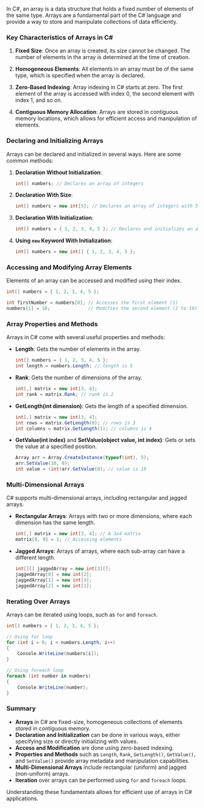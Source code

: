 In C#, an array is a data structure that holds a fixed number of elements of the same type. Arrays are a fundamental part of the C# language and provide a way to store and manipulate collections of data efficiently.

### Key Characteristics of Arrays in C#

1. **Fixed Size**: Once an array is created, its size cannot be changed. The number of elements in the array is determined at the time of creation.

2. **Homogeneous Elements**: All elements in an array must be of the same type, which is specified when the array is declared.

3. **Zero-Based Indexing**: Array indexing in C# starts at zero. The first element of the array is accessed with index 0, the second element with index 1, and so on.

4. **Contiguous Memory Allocation**: Arrays are stored in contiguous memory locations, which allows for efficient access and manipulation of elements.

### Declaring and Initializing Arrays

Arrays can be declared and initialized in several ways. Here are some common methods:

1. **Declaration Without Initialization**:

    ```csharp
    int[] numbers; // Declares an array of integers
    ```

2. **Declaration With Size**:

    ```csharp
    int[] numbers = new int[5]; // Declares an array of integers with 5 elements
    ```

3. **Declaration With Initialization**:

    ```csharp
    int[] numbers = { 1, 2, 3, 4, 5 }; // Declares and initializes an array with 5 elements
    ```

4. **Using `new` Keyword With Initialization**:

    ```csharp
    int[] numbers = new int[] { 1, 2, 3, 4, 5 };
    ```

### Accessing and Modifying Array Elements

Elements of an array can be accessed and modified using their index.

```csharp
int[] numbers = { 1, 2, 3, 4, 5 };

int firstNumber = numbers[0]; // Accesses the first element (1)
numbers[1] = 10;              // Modifies the second element (2 to 10)
```

### Array Properties and Methods

Arrays in C# come with several useful properties and methods:

- **Length**: Gets the number of elements in the array.

    ```csharp
    int[] numbers = { 1, 2, 3, 4, 5 };
    int length = numbers.Length; // length is 5
    ```

- **Rank**: Gets the number of dimensions of the array.

    ```csharp
    int[,] matrix = new int[3, 4];
    int rank = matrix.Rank; // rank is 2
    ```

- **GetLength(int dimension)**: Gets the length of a specified dimension.

    ```csharp
    int[,] matrix = new int[3, 4];
    int rows = matrix.GetLength(0); // rows is 3
    int columns = matrix.GetLength(1); // columns is 4
    ```

- **GetValue(int index)** and **SetValue(object value, int index)**: Gets or sets the value at a specified position.

    ```csharp
    Array arr = Array.CreateInstance(typeof(int), 5);
    arr.SetValue(10, 0);
    int value = (int)arr.GetValue(0); // value is 10
    ```

### Multi-Dimensional Arrays

C# supports multi-dimensional arrays, including rectangular and jagged arrays.

- **Rectangular Arrays**: Arrays with two or more dimensions, where each dimension has the same length.

    ```csharp
    int[,] matrix = new int[3, 4]; // A 3x4 matrix
    matrix[0, 0] = 1; // Accessing elements
    ```

- **Jagged Arrays**: Arrays of arrays, where each sub-array can have a different length.

    ```csharp
    int[][] jaggedArray = new int[3][];
    jaggedArray[0] = new int[2];
    jaggedArray[1] = new int[3];
    jaggedArray[2] = new int[1];
    ```

### Iterating Over Arrays

Arrays can be iterated using loops, such as `for` and `foreach`.

```csharp
int[] numbers = { 1, 2, 3, 4, 5 };

// Using for loop
for (int i = 0; i < numbers.Length; i++)
{
    Console.WriteLine(numbers[i]);
}

// Using foreach loop
foreach (int number in numbers)
{
    Console.WriteLine(number);
}
```

### Summary

- **Arrays** in C# are fixed-size, homogeneous collections of elements stored in contiguous memory.
- **Declaration and Initialization** can be done in various ways, either specifying size or directly initializing with values.
- **Access and Modification** are done using zero-based indexing.
- **Properties and Methods** such as `Length`, `Rank`, `GetLength()`, `GetValue()`, and `SetValue()` provide array metadata and manipulation capabilities.
- **Multi-Dimensional Arrays** include rectangular (uniform) and jagged (non-uniform) arrays.
- **Iteration** over arrays can be performed using `for` and `foreach` loops. 

Understanding these fundamentals allows for efficient use of arrays in C# applications.